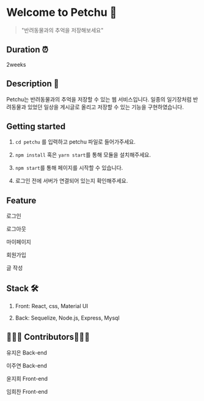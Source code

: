 # Welcome to Petchu 🐶 

> "반려동물과의 추억을 저장해보세요"

## Duration ⏰

2weeks

## Description 🔎

Petchu는 반려동물과의 추억을 저장할 수 있는 웹 서비스입니다. 일종의 일기장처럼 반려동물과 있었던 일상을 게시글로 올리고 저장할 수 있는 기능을 구현하였습니다. 

## Getting started   

1. ```cd petchu``` 를 입력하고 petchu 파일로 들어가주세요.

2. ```npm install``` 혹은  ```yarn start```를 통해 모듈을 설치해주세요.

3.  ```npm start```를 통해 페이지를 시작할 수 있습니다. 

4. 로그인 전에 서버가 연결되어 있는지 확인해주세요.

## Feature

로그인

로그아웃

마이페이지

회원가입 

글 작성


## Stack 🛠

1. Front: React, css, Material UI

2. Back: Sequelize, Node.js, Express, Mysql


## 👨🏻‍💻 Contributors👩🏻‍💻

유지은 Back-end

이주연 Back-end

윤지희 Front-end 

임희찬 Front-end 



